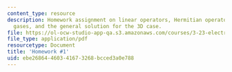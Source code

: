 ```yaml
---
content_type: resource
description: Homework assignment on linear operators, Hermitian operators, 2D electron
  gases, and the general solution for the 3D case.
file: https://ol-ocw-studio-app-qa.s3.amazonaws.com/courses/3-23-electrical-optical-and-magnetic-properties-of-materials-fall-2007/ebe26864460341673268bcced3a0e788_ps1.pdf
file_type: application/pdf
resourcetype: Document
title: 'Homework #1'
uid: ebe26864-4603-4167-3268-bcced3a0e788
---
```

